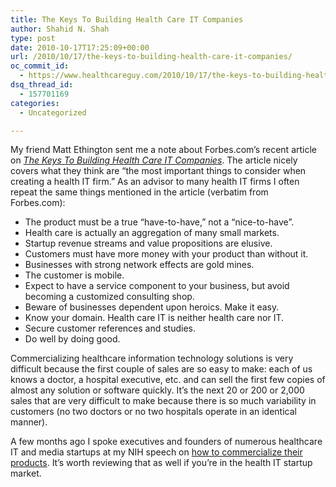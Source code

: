 ```yaml
---
title: The Keys To Building Health Care IT Companies
author: Shahid N. Shah
type: post
date: 2010-10-17T17:25:09+00:00
url: /2010/10/17/the-keys-to-building-health-care-it-companies/
oc_commit_id:
  - https://www.healthcareguy.com/2010/10/17/the-keys-to-building-health-care-it-companies/1478770708
dsq_thread_id:
  - 157701169
categories:
  - Uncategorized

---
```

My friend Matt Ethington sent me a note about Forbes.com&#8217;s recent article on [_The Keys To Building Health Care IT Companies_][1]. The article nicely covers what they think are &#8220;the most important things to consider when creating a health IT firm.&#8221; As an advisor to many health IT firms I often repeat the same things mentioned in the article (verbatim from Forbes.com):

  * The product must be a true &#8220;have-to-have,&#8221; not a &#8220;nice-to-have&#8221;.
  * Health care is actually an aggregation of many small markets.
  * Startup revenue streams and value propositions are elusive.
  * Customers must have more money with your product than without it.
  * Businesses with strong network effects are gold mines.
  * The customer is mobile.
  * Expect to have a service component to your business, but avoid becoming a customized consulting shop.
  * Beware of businesses dependent upon heroics. Make it easy.
  * Know your domain. Health care IT is neither health care nor IT.
  * Secure customer references and studies.
  * Do well by doing good.

Commercializing healthcare information technology solutions is very difficult because the first couple of sales are so easy to make: each of us knows a doctor, a hospital executive, etc. and can sell the first few copies of almost any solution or software quickly. It&#8217;s the next 20 or 200 or 2,000 sales that are very difficult to make because there is so much variability in customers (no two doctors or no two hospitals operate in an identical manner).

A few months ago I spoke executives and founders of numerous healthcare IT and media startups at my NIH speech on [how to commercialize their products][2]. It&#8217;s worth reviewing that as well if you&#8217;re in the health IT startup market.

 [1]: http://www.forbes.com/2010/10/04/entrepreneurship-investing-checklist-technology-healthcare-infotech.html
 [2]: https://www.healthcareguy.com/2010/06/06/how-to-commercialize-your-healthcare-it-and-media-products/